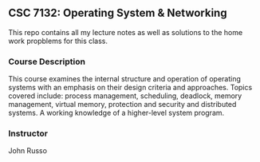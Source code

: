 ## CSC 7132: Operating System & Networking
This repo contains all my lecture notes as well as solutions to the home work propblems for this class.

### Course Description
This course examines the internal structure and operation of operating systems with an emphasis on their design criteria and approaches. Topics covered include: process management, scheduling, deadlock, memory management, virtual memory, protection and security and distributed systems. A working knowledge of a higher-level system program.
 
### Instructor
John Russo 
